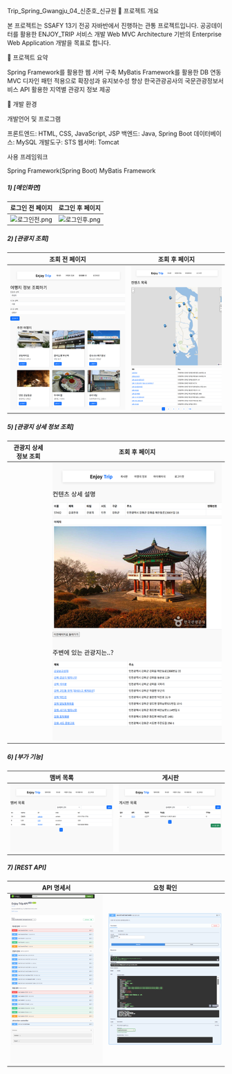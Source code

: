 Trip_Spring_Gwangju_04_신준호_신규원
📗 프로젝트 개요

본 프로젝트는 SSAFY 13기 전공 자바반에서 진행하는 관통 프로젝트입니다.
공공데이터를 활용한 ENJOY_TRIP 서비스 개발
Web MVC Architecture 기반의 Enterprise Web Application 개발을 목표로 합니다.


📘 프로젝트 요약

Spring Framework를 활용한 웹 서버 구축
MyBatis Framework를 활용한 DB 연동
MVC 디자인 패턴 적용으로 확장성과 유지보수성 향상
한국관광공사의 국문관광정보서비스 API 활용한 지역별 관광지 정보 제공


📙 개발 환경

개발언어 및 프로그램

프론트엔드: HTML, CSS, JavaScript, JSP
백엔드: Java, Spring Boot
데이터베이스: MySQL
개발도구: STS
웹서버: Tomcat


사용 프레임워크

Spring Framework(Spring Boot)
MyBatis Framework


##### 1) [메인화면]

|         로그인 전 페이지       |           로그인 후 페이지            |
| :---------------------------------: | :---------------------------------: |
| ![로그인전.png](./img/로그인전.png) | ![로그인후.png](./img/로그인후.png) |

##### 2) [관광지 조회]

|        조회 전 페이지      |           조회 후 페이지            |
| :---------------------------------: | :---------------------------------: |
| ![조회전.png](./img/조회전.png) | ![조회후 검색.png](./img/조회후_검색.png) |



##### 5) [관광지 상세 정보 조회]
|           관광지 상세 정보 조회           |        조회 후 페이지        |
| :---------------------------------: | :---------------------------------: |
|   | ![상세조회.png](./img/상세조회.png) |



##### 6) [부가 기능]

|        맴버 목록      |            게시판           |
| :---------------------------------: | :---------------------------------: |
| ![맴버목록.png](./img/맴버목록.png) | ![게시판.png](./img/게시판.png) |

##### 7) [REST API]
|        API 명세서      |            요청 확인           |
| :---------------------------------: | :---------------------------------: |
| ![API 명세서.png](./img/명세서.png) | ![랜덤겟.png](./img/랜덤겟.png) |
